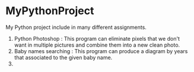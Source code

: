 # MyPythonProject
My Python project include in many different assignments.
1. Python Photoshop :  This program can eliminate pixels that we don't want in multiple pictures and combine them into a new clean photo.
2. Baby names searching : This program can produce a diagram by years that associated to the given baby name.
3. 
